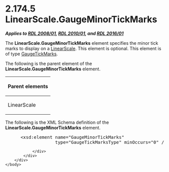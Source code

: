 <html dir="LTR" xmlns:mshelp="http://msdn.microsoft.com/mshelp" xmlns:ddue="http://ddue.schemas.microsoft.com/authoring/2003/5" xmlns:xlink="http://www.w3.org/1999/xlink" xmlns:tool="http://www.microsoft.com/tooltip">
    <head>
        <meta http-equiv="Content-Type" content="text/html; CHARSET=utf-8"></meta>
        <meta name="save" content="history"></meta>
        <title>2.174.5 LinearScale.GaugeMinorTickMarks</title>
        <xml>
            <mshelp:toctitle title="2.174.5 LinearScale.GaugeMinorTickMarks"></mshelp:toctitle>
            <mshelp:rltitle title="[MS-RDL]: LinearScale.GaugeMinorTickMarks"></mshelp:rltitle>
            <mshelp:keyword index="A" term="7159b45a-81a4-47d6-abf7-fe377c4eb585"></mshelp:keyword>
            <mshelp:attr name="DCSext.ContentType" value="open specification"></mshelp:attr>
            <mshelp:attr name="AssetID" value="7159b45a-81a4-47d6-abf7-fe377c4eb585"></mshelp:attr>
            <mshelp:attr name="TopicType" value="kbRef"></mshelp:attr>
            <mshelp:attr name="DCSext.Title" value="[MS-RDL]: LinearScale.GaugeMinorTickMarks" />
        </xml>
    </head>
    <body>
        <div id="header">
            <h1 class="heading">2.174.5 LinearScale.GaugeMinorTickMarks</h1>
        </div>
        <div id="mainSection">
            <div id="mainBody">
                <div id="allHistory" class="saveHistory"></div>
                <div id="sectionSection0" class="section" name="collapseableSection">
                    

<p><b><i>Applies to </i></b><a href="1e855f94-4617-47e4-b89e-0856c6cb420f.html"><b><i>RDL 2008/01</i></b></a><b><i>,
</i></b><a href="3428e690-a348-4ec7-8a6a-8efb42d2cdee.html"><b><i>RDL 2010/01</i></b></a><b><i>,
and </i></b><a href="52ce3983-2bfc-4e72-9359-42aaf5fe4509.html"><b><i>RDL 2016/01</i></b></a></p>

<p>The <b>LinearScale.GaugeMinorTickMarks</b> element specifies
the minor tick marks to display on a <a href="744f8b40-7ad5-4652-94a1-76ae5df59389.html">LinearScale</a>. This element
is optional. This element is of type <a href="85bb1716-e94b-4d9a-97b3-3c681e0c53d5.html">GaugeTickMarks</a>.</p>

<p>The following is the parent element of the <b>LinearScale.GaugeMinorTickMarks</b>
element.</p>

<table>
 <thead>
  <tr>
   <th>
   <p>Parent elements</p>
   </th>
  </tr>
 </thead>
 <tr>
  <td>
  <p>LinearScale</p>
  </td>
 </tr>
</table>

<p>The following is the XML Schema definition of the <b>LinearScale.GaugeMinorTickMarks</b>
element.</p>

<dl>
<dd>
<div><pre> &lt;xsd:element name=&quot;GaugeMinorTickMarks&quot;
              type=&quot;GaugeTickMarksType&quot; minOccurs=&quot;0&quot; /&gt;
</pre></div>
</dd></dl>


                </div>
            </div>
        </div>
    </body>
</html>